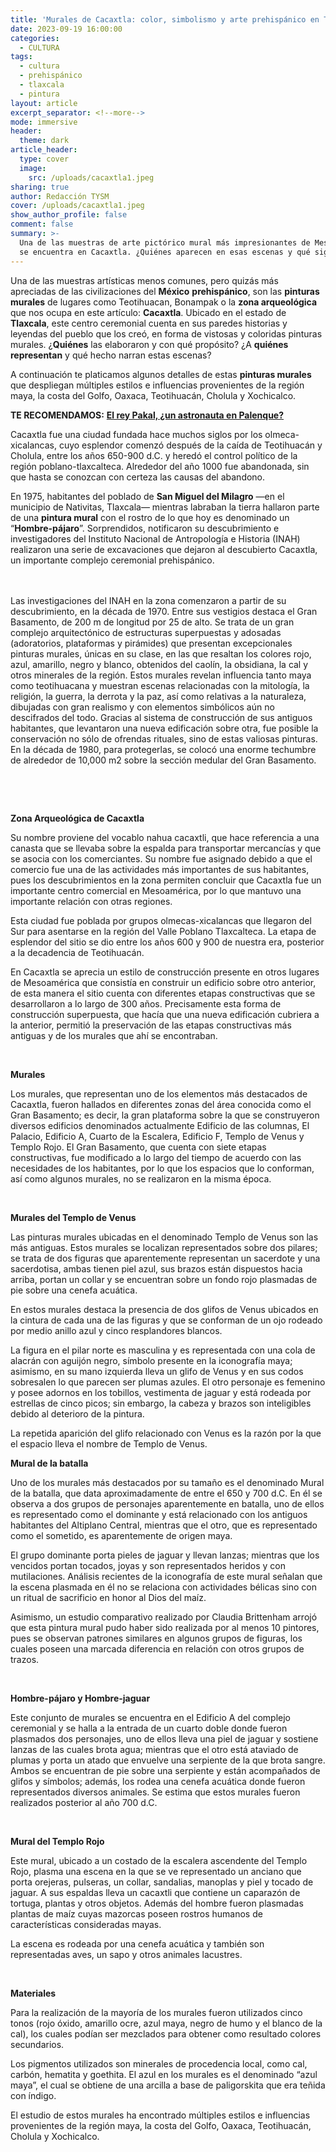 ```yaml
---
title: 'Murales de Cacaxtla: color, simbolismo y arte prehispánico en Tlaxcala'
date: 2023-09-19 16:00:00
categories:
  - CULTURA
tags:
  - cultura
  - prehispánico
  - tlaxcala
  - pintura
layout: article
excerpt_separator: <!--more-->
mode: immersive
header:
  theme: dark
article_header:
  type: cover
  image:
    src: /uploads/cacaxtla1.jpeg
sharing: true
author: Redacción TYSM
cover: /uploads/cacaxtla1.jpeg
show_author_profile: false
comment: false
summary: >-
  Una de las muestras de arte pictórico mural más impresionantes de Mesoamérica
  se encuentra en Cacaxtla. ¿Quiénes aparecen en esas escenas y qué significan?
---
```

Una de las muestras artísticas menos comunes, pero quizás más apreciadas de las civilizaciones del **México** **prehispánico**, son las **pinturas murales** de lugares como Teotihuacan, Bonampak o la **zona arqueológica** que nos ocupa en este artículo: **Cacaxtla**. Ubicado en el estado de **Tlaxcala**, este centro ceremonial cuenta en sus paredes historias y leyendas del pueblo que los creó, en forma de vistosas y coloridas pinturas murales. ¿**Quiénes** las elaboraron y con qué propósito? ¿A **quiénes representan** y qué hecho narran estas escenas?

A continuación te platicamos algunos detalles de estas **pinturas murales** que despliegan múltiples estilos e influencias provenientes de la región maya, la costa del Golfo, Oaxaca, Teotihuacán, Cholula y Xochicalco.

**TE RECOMENDAMOS:** [**El rey Pakal, ¿un astronauta en Palenque?**](https://blog.tonoysumariachi.com/historia/2023/09/21/el-rey-pakal-un-astronauta-en-palenque.html)

Cacaxtla fue una ciudad fundada hace muchos siglos por los olmeca-xicalancas, cuyo esplendor comenzó después de la caída de Teotihuacán y Cholula, entre los años 650-900 d.C. y heredó el control político de la región poblano-tlaxcalteca. Alrededor del año 1000 fue abandonada, sin que hasta se conozcan con certeza las causas del abandono.

En 1975, habitantes del poblado de **San Miguel del Milagro** —en el municipio de Nativitas, Tlaxcala—  mientras labraban la tierra hallaron parte de una **pintura mural** con el rostro de lo que hoy es denominado un “**Hombre-pájaro**”. Sorprendidos, notificaron su descubrimiento e investigadores del Instituto Nacional de Antropología e Historia (INAH) realizaron una serie de excavaciones que dejaron al descubierto Cacaxtla, un importante complejo ceremonial prehispánico.

<br><br>Las investigaciones del INAH en la zona comenzaron a partir de su descubrimiento, en la década de 1970. Entre sus vestigios destaca el Gran Basamento, de 200 m de longitud por 25 de alto. Se trata de un gran complejo arquitectónico de estructuras superpuestas y adosadas (adoratorios, plataformas y pirámides) que presentan excepcionales pinturas murales, únicas en su clase, en las que resaltan los colores rojo, azul, amarillo, negro y blanco, obtenidos del caolín, la obsidiana, la cal y otros minerales de la región. Estos murales revelan influencia tanto maya como teotihuacana y muestran escenas relacionadas con la mitología, la religión, la guerra, la derrota y la paz, así como relativas a la naturaleza, dibujadas con gran realismo y con elementos simbólicos aún no descifrados del todo. Gracias al sistema de construcción de sus antiguos habitantes, que levantaron una nueva edificación sobre otra, fue posible la conservación no sólo de ofrendas rituales, sino de estas valiosas pinturas. En la década de 1980, para protegerlas, se colocó una enorme techumbre de alrededor de 10,000 m2 sobre la sección medular del Gran Basamento.

&nbsp;

&nbsp;

**Zona Arqueológica de Cacaxtla**

Su nombre proviene del vocablo nahua cacaxtli, que hace referencia a una canasta que se llevaba sobre la espalda para transportar mercancías y que se asocia con los comerciantes. Su nombre fue asignado debido a que el comercio fue una de las actividades más importantes de sus habitantes, pues los descubrimientos en la zona permiten concluir que Cacaxtla fue un importante centro comercial en Mesoamérica, por lo que mantuvo una importante relación con otras regiones.

Esta ciudad fue poblada por grupos olmecas-xicalancas que llegaron del Sur para asentarse en la región del Valle Poblano Tlaxcalteca. La etapa de esplendor del sitio se dio entre los años 600 y 900 de nuestra era, posterior a la decadencia de Teotihuacán.

En Cacaxtla se aprecia un estilo de construcción presente en otros lugares de Mesoamérica que consistía en construir un edificio sobre otro anterior, de esta manera el sitio cuenta con diferentes etapas constructivas que se desarrollaron a lo largo de 300 años. Precisamente esta forma de construcción superpuesta, que hacía que una nueva edificación cubriera a la anterior, permitió la preservación de las etapas constructivas más antiguas y de los murales que ahí se encontraban.

&nbsp;

**Murales**

Los murales, que representan uno de los elementos más destacados de Cacaxtla, fueron hallados en diferentes zonas del área conocida como el Gran Basamento; es decir, la gran plataforma sobre la que se construyeron diversos edificios denominados actualmente Edificio de las columnas, El Palacio, Edificio A, Cuarto de la Escalera, Edificio F, Templo de Venus y Templo Rojo. El Gran Basamento, que cuenta con siete etapas constructivas, fue modificado a lo largo del tiempo de acuerdo con las necesidades de los habitantes, por lo que los espacios que lo conforman, así como algunos murales, no se realizaron en la misma época.

&nbsp;

**Murales del Templo de Venus**

Las pinturas murales ubicadas en el denominado Templo de Venus son las más antiguas. Estos murales se localizan representados sobre dos pilares; se trata de dos figuras que aparentemente representan un sacerdote y una sacerdotisa, ambas tienen piel azul, sus brazos están dispuestos hacia arriba, portan un collar y se encuentran sobre un fondo rojo plasmadas de pie sobre una cenefa acuática.

En estos murales destaca la presencia de dos glifos de Venus ubicados en la cintura de cada una de las figuras y que se conforman de un ojo rodeado por medio anillo azul y cinco resplandores blancos.

La figura en el pilar norte es masculina y es representada con una cola de alacrán con aguijón negro, símbolo presente en la iconografía maya; asimismo, en su mano izquierda lleva un glifo de Venus y en sus codos sobresalen lo que parecen ser plumas azules. El otro personaje es femenino y posee adornos en los tobillos, vestimenta de jaguar y está rodeada por estrellas de cinco picos; sin embargo, la cabeza y brazos son inteligibles debido al deterioro de la pintura.

La repetida aparición del glifo relacionado con Venus es la razón por la que el espacio lleva el nombre de Templo de Venus.

**Mural de la batalla**

Uno de los murales más destacados por su tamaño es el denominado Mural de la batalla, que data aproximadamente de entre el 650 y 700 d.C. En él se observa a dos grupos de personajes aparentemente en batalla, uno de ellos es representado como el dominante y está relacionado con los antiguos habitantes del Altiplano Central, mientras que el otro, que es representado como el sometido, es aparentemente de origen maya.

El grupo dominante porta pieles de jaguar y llevan lanzas; mientras que los vencidos portan tocados, joyas y son representados heridos y con mutilaciones. Análisis recientes de la iconografía de este mural señalan que la escena plasmada en él no se relaciona con actividades bélicas sino con un ritual de sacrificio en honor al Dios del maíz.

Asimismo, un estudio comparativo realizado por Claudia Brittenham arrojó que esta pintura mural pudo haber sido realizada por al menos 10 pintores, pues se observan patrones similares en algunos grupos de figuras, los cuales poseen una marcada diferencia en relación con otros grupos de trazos.

&nbsp;

**Hombre-pájaro y Hombre-jaguar**

Este conjunto de murales se encuentra en el Edificio A del complejo ceremonial y se halla a la entrada de un cuarto doble donde fueron plasmados dos personajes, uno de ellos lleva una piel de jaguar y sostiene lanzas de las cuales brota agua; mientras que el otro está ataviado de plumas y porta un atado que envuelve una serpiente de la que brota sangre. Ambos se encuentran de pie sobre una serpiente y están acompañados de glifos y símbolos; además, los rodea una cenefa acuática donde fueron representados diversos animales. Se estima que estos murales fueron realizados posterior al año 700 d.C.

&nbsp;

**Mural del Templo Rojo**

Este mural, ubicado a un costado de la escalera ascendente del Templo Rojo, plasma una escena en la que se ve representado un anciano que porta orejeras, pulseras, un collar, sandalias, manoplas y piel y tocado de jaguar. A sus espaldas lleva un cacaxtli que contiene un caparazón de tortuga, plantas y otros objetos. Además del hombre fueron plasmadas plantas de maíz cuyas mazorcas poseen rostros humanos de características consideradas mayas.

La escena es rodeada por una cenefa acuática y también son representadas aves, un sapo y otros animales lacustres.

&nbsp;

**Materiales**

Para la realización de la mayoría de los murales fueron utilizados cinco tonos (rojo óxido, amarillo ocre, azul maya, negro de humo y el blanco de la cal), los cuales podían ser mezclados para obtener como resultado colores secundarios.

Los pigmentos utilizados son minerales de procedencia local, como cal, carbón, hematita y goethita. El azul en los murales es el denominado “azul maya”, el cual se obtiene de una arcilla a base de paligorskita que era teñida con índigo.

El estudio de estos murales ha encontrado múltiples estilos e influencias provenientes de la región maya, la costa del Golfo, Oaxaca, Teotihuacán, Cholula y Xochicalco.
